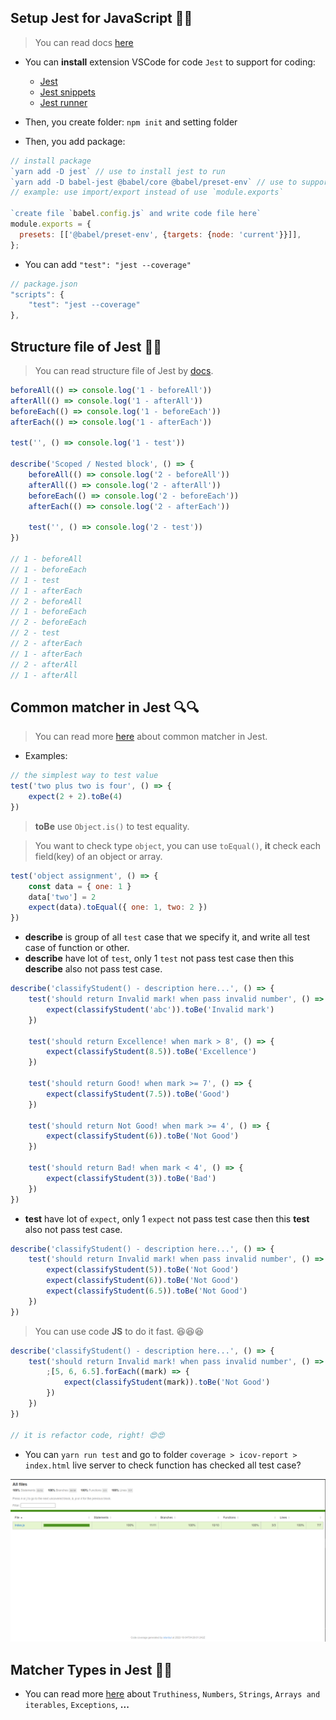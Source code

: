 ## Setup Jest for JavaScript 🚩🚩

> You can read docs [here](https://jestjs.io/docs/getting-started)

-   You can **install** extension VSCode for code `Jest` to support for coding:

    -   [Jest](https://marketplace.visualstudio.com/items?itemName=Orta.vscode-jest)
    -   [Jest snippets](https://marketplace.visualstudio.com/items?itemName=andys8.jest-snippets)
    -   [Jest runner](https://marketplace.visualstudio.com/items?itemName=firsttris.vscode-jest-runner)

-   Then, you create folder: `npm init` and setting folder
-   Then, you add package:

```js
// install package
`yarn add -D jest` // use to install jest to run
`yarn add -D babel-jest @babel/core @babel/preset-env` // use to support syntax for ES6 module, new version
// example: use import/export instead of use `module.exports`

`create file `babel.config.js` and write code file here`
module.exports = {
  presets: [['@babel/preset-env', {targets: {node: 'current'}}]],
};
```

-   You can add `"test": "jest --coverage"`

```js
// package.json
"scripts": {
    "test": "jest --coverage"
},
```

## Structure file of Jest 🎫🎫

> You can read structure file of Jest by [docs](https://jestjs.io/docs/setup-teardown).

```js
beforeAll(() => console.log('1 - beforeAll'))
afterAll(() => console.log('1 - afterAll'))
beforeEach(() => console.log('1 - beforeEach'))
afterEach(() => console.log('1 - afterEach'))

test('', () => console.log('1 - test'))

describe('Scoped / Nested block', () => {
    beforeAll(() => console.log('2 - beforeAll'))
    afterAll(() => console.log('2 - afterAll'))
    beforeEach(() => console.log('2 - beforeEach'))
    afterEach(() => console.log('2 - afterEach'))

    test('', () => console.log('2 - test'))
})

// 1 - beforeAll
// 1 - beforeEach
// 1 - test
// 1 - afterEach
// 2 - beforeAll
// 1 - beforeEach
// 2 - beforeEach
// 2 - test
// 2 - afterEach
// 1 - afterEach
// 2 - afterAll
// 1 - afterAll
```

## Common matcher in Jest 🔍🔍

> You can read more [here](https://jestjs.io/docs/using-matchers) about common matcher in Jest.

-   Examples:

```js
// the simplest way to test value
test('two plus two is four', () => {
    expect(2 + 2).toBe(4)
})
```

> **toBe** use `Object.is()` to test equality.

> You want to check type `object`, you can use `toEqual()`, **it** check each field(key) of an object or array.

```js
test('object assignment', () => {
    const data = { one: 1 }
    data['two'] = 2
    expect(data).toEqual({ one: 1, two: 2 })
})
```

-   **describe** is group of all `test` case that we specify it, and write all test case of function or other.
-   **describe** have lot of `test`, only 1 `test` not pass test case then this **describe** also not pass test case.

```js
describe('classifyStudent() - description here...', () => {
    test('should return Invalid mark! when pass invalid number', () => {
        expect(classifyStudent('abc')).toBe('Invalid mark')
    })

    test('should return Excellence! when mark > 8', () => {
        expect(classifyStudent(8.5)).toBe('Excellence')
    })

    test('should return Good! when mark >= 7', () => {
        expect(classifyStudent(7.5)).toBe('Good')
    })

    test('should return Not Good! when mark >= 4', () => {
        expect(classifyStudent(6)).toBe('Not Good')
    })

    test('should return Bad! when mark < 4', () => {
        expect(classifyStudent(3)).toBe('Bad')
    })
})
```

-   **test** have lot of `expect`, only 1 `expect` not pass test case then this **test** also not pass test case.

```js
describe('classifyStudent() - description here...', () => {
    test('should return Invalid mark! when pass invalid number', () => {
        expect(classifyStudent(5)).toBe('Not Good')
        expect(classifyStudent(6)).toBe('Not Good')
        expect(classifyStudent(6.5)).toBe('Not Good')
    })
})
```

> You can use code **JS** to do it fast. 😆😆😆

```js
describe('classifyStudent() - description here...', () => {
    test('should return Invalid mark! when pass invalid number', () => {
        ;[5, 6, 6.5].forEach((mark) => {
            expect(classifyStudent(mark)).toBe('Not Good')
        })
    })
})

// it is refactor code, right! 😍😍
```

-   You can `yarn run test` and go to folder `coverage > icov-report > index.html` live server to check function has checked all test case?

![Coverage check](./assets/images/coverage-jestjs.png)

## Matcher Types in Jest 📜📜

-   You can read more [here](https://jestjs.io/docs/using-matchers) about `Truthiness`, `Numbers`, `Strings`, `Arrays and iterables`, `Exceptions`, **...**
